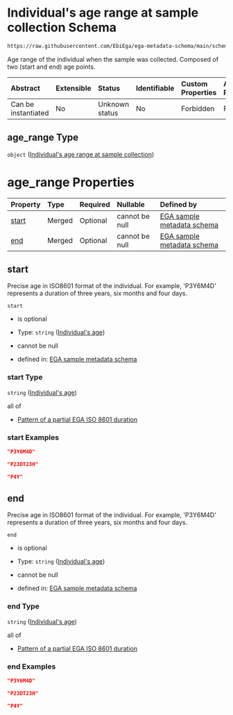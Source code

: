 # Individual's age range at sample collection Schema

```txt
https://raw.githubusercontent.com/EbiEga/ega-metadata-schema/main/schemas/EGA.sample.json#/properties/sample_collection/properties/age_at_collection/properties/age_range
```

Age range of the individual when the sample was collected. Composed of two (start and end) age points.

| Abstract            | Extensible | Status         | Identifiable | Custom Properties | Additional Properties | Access Restrictions | Defined In                                                                   |
| :------------------ | :--------- | :------------- | :----------- | :---------------- | :-------------------- | :------------------ | :--------------------------------------------------------------------------- |
| Can be instantiated | No         | Unknown status | No           | Forbidden         | Forbidden             | none                | [EGA.sample.json\*](../../../schemas/EGA.sample.json "open original schema") |

## age\_range Type

`object` ([Individual's age range at sample collection](ega-18-properties-sample-collection-descriptor-properties-individuals-age-at-sample-collection-properties-individuals-age-range-at-sample-collection.md))

# age\_range Properties

| Property        | Type   | Required | Nullable       | Defined by                                                                                                                                                                                                                                                       |
| :-------------- | :----- | :------- | :------------- | :--------------------------------------------------------------------------------------------------------------------------------------------------------------------------------------------------------------------------------------------------------------- |
| [start](#start) | Merged | Optional | cannot be null | [EGA sample metadata schema](ega-12-definitions-individuals-age.md "https://raw.githubusercontent.com/EbiEga/ega-metadata-schema/main/schemas/EGA.sample.json#/properties/sample_collection/properties/age_at_collection/properties/age_range/properties/start") |
| [end](#end)     | Merged | Optional | cannot be null | [EGA sample metadata schema](ega-12-definitions-individuals-age.md "https://raw.githubusercontent.com/EbiEga/ega-metadata-schema/main/schemas/EGA.sample.json#/properties/sample_collection/properties/age_at_collection/properties/age_range/properties/end")   |

## start

Precise age in ISO8601 format of the individual. For example, 'P3Y6M4D' represents a duration of three years, six months and four days.

`start`

*   is optional

*   Type: `string` ([Individual's age](ega-12-definitions-individuals-age.md))

*   cannot be null

*   defined in: [EGA sample metadata schema](ega-12-definitions-individuals-age.md "https://raw.githubusercontent.com/EbiEga/ega-metadata-schema/main/schemas/EGA.sample.json#/properties/sample_collection/properties/age_at_collection/properties/age_range/properties/start")

### start Type

`string` ([Individual's age](ega-12-definitions-individuals-age.md))

all of

*   [Pattern of a partial EGA ISO 8601 duration](ega-12-definitions-pattern-of-a-partial-ega-iso-8601-duration.md "check type definition")

### start Examples

```json
"P3Y6M4D"
```

```json
"P23DT23H"
```

```json
"P4Y"
```

## end

Precise age in ISO8601 format of the individual. For example, 'P3Y6M4D' represents a duration of three years, six months and four days.

`end`

*   is optional

*   Type: `string` ([Individual's age](ega-12-definitions-individuals-age.md))

*   cannot be null

*   defined in: [EGA sample metadata schema](ega-12-definitions-individuals-age.md "https://raw.githubusercontent.com/EbiEga/ega-metadata-schema/main/schemas/EGA.sample.json#/properties/sample_collection/properties/age_at_collection/properties/age_range/properties/end")

### end Type

`string` ([Individual's age](ega-12-definitions-individuals-age.md))

all of

*   [Pattern of a partial EGA ISO 8601 duration](ega-12-definitions-pattern-of-a-partial-ega-iso-8601-duration.md "check type definition")

### end Examples

```json
"P3Y6M4D"
```

```json
"P23DT23H"
```

```json
"P4Y"
```
